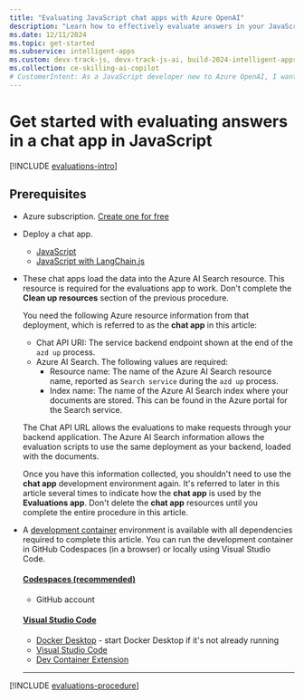 ```yaml
---
title: "Evaluating JavaScript chat apps with Azure OpenAI"
description: "Learn how to effectively evaluate answers in your JavaScript RAG-based chat app using Azure OpenAI. Generate sample prompts, run evaluations, and analyze results."
ms.date: 12/11/2024
ms.topic: get-started
ms.subservice: intelligent-apps
ms.custom: devx-track-js, devx-track-js-ai, build-2024-intelligent-apps
ms.collection: ce-skilling-ai-copilot
# CustomerIntent: As a JavaScript developer new to Azure OpenAI, I want to evaluate the answers of my chat app and determine the best prompt.
---
```

# Get started with evaluating answers in a chat app in JavaScript

[!INCLUDE [evaluations-intro](../../ai/includes/evaluations-introduction.md)]

## Prerequisites

* Azure subscription.  [Create one for free](https://azure.microsoft.com/free/ai-services?azure-portal=true) 

* Deploy a chat app.

    * [JavaScript](get-started-app-chat-template.md)
    * [JavaScript with LangChain.js](get-started-app-chat-template-langchainjs.md)

* These chat apps load the data into the Azure AI Search resource. This resource is required for the evaluations app to work. Don't complete the **Clean up resources** section of the previous procedure.

    You need the following Azure resource information from that deployment, which is referred to as the **chat app** in this article:

    * Chat API URI: The service backend endpoint shown at the end of the `azd up` process. 
    * Azure AI Search. The following values are required:
         * Resource name: The name of the Azure AI Search resource name, reported as `Search service` during the `azd up` process.
        * Index name: The name of the Azure AI Search index where your documents are stored. This can be found in the Azure portal for the Search service.

    The Chat API URL allows the evaluations to make requests through your backend application. The Azure AI Search information allows the evaluation scripts to use the same deployment as your backend, loaded with the documents. 

    Once you have this information collected, you shouldn't need to use the **chat app** development environment again. It's referred to later in this article several times to indicate how the **chat app** is used by the **Evaluations app**. Don't delete the **chat app** resources until you complete the entire procedure in this article.

* A [development container](https://containers.dev/) environment is available with all dependencies required to complete this article. You can run the development container in GitHub Codespaces (in a browser) or locally using Visual Studio Code.

    #### [Codespaces (recommended)](#tab/github-codespaces)
    
    * GitHub account

    #### [Visual Studio Code](#tab/visual-studio-code)
    * [Docker Desktop](https://www.docker.com/products/docker-desktop/) - start Docker Desktop if it's not already running
    * [Visual Studio Code](https://code.visualstudio.com/)
    * [Dev Container Extension](https://marketplace.visualstudio.com/items?itemName=ms-vscode-remote.remote-containers)

    ---

[!INCLUDE [evaluations-procedure](../../ai/includes/evaluations-procedure.md)]
